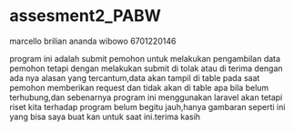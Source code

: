 # assesment2_PABW
marcello brilian ananda wibowo
6701220146

program ini adalah submit pemohon untuk melakukan pengambilan data pemohon tetapi dengan melakukan submit di tolak atau di terima dengan ada nya alasan yang tercantum,data akan tampil di table pada saat pemohon memberikan request dan tidak akan di table apa bila belum terhubung,dan sebenarnya program ini menggunakan laravel akan tetapi riset kita terhadap program belum begitu jauh,hanya gambaran seperti ini yang bisa saya buat kan untuk saat ini.terima kasih
